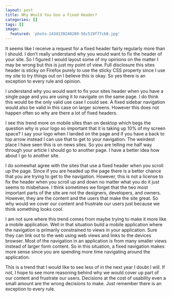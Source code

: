 ```yaml
---
layout: post
title: Why Would You Use a Fixed Header?
categories: []
tags: []
image:
  featured: 'photo-1434139240289-56c519f77cb0.jpg'
---
```

It seems like I receive a request for a fixed header fairly regularly more than I should. I don’t really understand why you would want to fix the header of your site. So I figured I would layout some of my opinions on the matter I may be wrong but this is just my point of view. Full disclosure this sites header is sticky on Firefox purely to use the sticky CSS property since I use my site to try things out on I believe this is okay. So yes there is an exception to every rule and opinion.

I understand why you would want to fix your sites header when you have a single page and you are using it to navigate on the same page. I do think this would be the only valid use case I could see. A fixed sidebar navigation would also be valid in this case on larger screens. However this does not happen often so why are there a lot of fixed headers.

I see this trend more on mobile sites than on desktop which begs the question why is your logo so important that it is taking up 10% of my screen space? I say your logo when I landed on the page and if you have a back to top arrow instead I can use that to get to your navigation. The weirdest place I have seen this is on news sites. So you are telling me half way through your article I should go to another page. I have a better idea how about I go to another site.

I do somewhat agree with the sites that use a fixed header when you scroll up the page. Since if you are headed up the page there is a better chance that you are trying to get to the navigation. However, this is not a license to fix the header when you scroll up and down no matter what you do it just seems to misbehave. I think sometimes we forget that the two most important parts of the site are not the designers, developers, and owners. However, they are the content and the users that make the site great. So why would we cover our content and frustrate our users just because we think something looks cool.

I am not sure where this trend comes from maybe trying to make it more like a mobile application. Well in that situation build a mobile application where the navigation is primarily constrained to views in your application. Sure they can link out to the web using web views and links to the devices browser. Most of the navigation in an application is from many smaller views instead of larger form content. So in this situation, a fixed navigation makes more sense since you are spending more time navigating around the application.

This is a trend that I would like to see less of in the next year I doubt I will. If not, I hope to see more reasoning behind why we would cover up part of our content and frustrate our users. Decisions at the cost of usability even a small amount are the wrong decisions to make. Just remember there is an exception to every rule.
